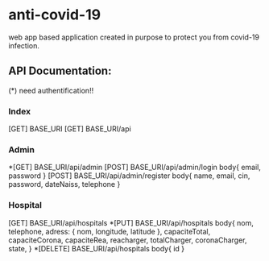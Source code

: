 # anti-covid-19
web app based application created in purpose to protect you from covid-19 infection.


## API Documentation:
(*) need authentification!!
### Index 
[GET] BASE_URI
[GET] BASE_URI/api
### Admin
*[GET]  BASE_URI/api/admin 
[POST]  BASE_URI/api/admin/login
body{
    email,
    password
}
[POST]  BASE_URI/api/admin/register
body{
    name,
    email,
    cin,
    password,
    dateNaiss,
    telephone
}
### Hospital
[GET] BASE_URI/api/hospitals
*[PUT] BASE_URI/api/hospitals
body{
    nom,
    telephone,
    adress: {
        nom,
        longitude,
        latitude
    },
    capaciteTotal,
    capaciteCorona,
    capaciteRea,
    reacharger,
    totalCharger,
    coronaCharger,
    state,
}
*[DELETE] BASE_URI/api/hospitals
body{
    id
}
